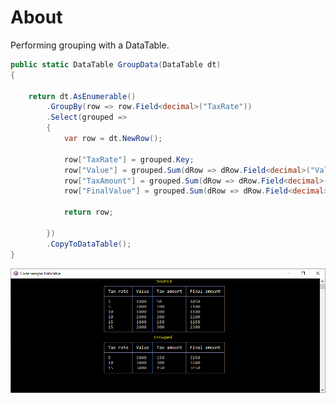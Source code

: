 ﻿# About

Performing grouping with a DataTable.

```csharp
public static DataTable GroupData(DataTable dt)
{

    return dt.AsEnumerable()
        .GroupBy(row => row.Field<decimal>("TaxRate"))
        .Select(grouped =>
        {
            var row = dt.NewRow();

            row["TaxRate"] = grouped.Key;
            row["Value"] = grouped.Sum(dRow => dRow.Field<decimal>("Value"));
            row["TaxAmount"] = grouped.Sum(dRow => dRow.Field<decimal>("TaxAmount"));
            row["FinalValue"] = grouped.Sum(dRow => dRow.Field<decimal>("FinalValue"));

            return row;

        })
        .CopyToDataTable();
}
```

![Screenshot1](assets/screenshot1.png)
